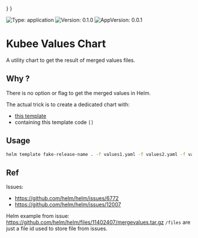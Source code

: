 

}
}

[//]: # (README.md generated by gotmpl. DO NOT EDIT.)

![Type: application](https://img.shields.io/badge/Type-application-informational?style=flat-square) ![Version: 0.1.0](https://img.shields.io/badge/Version-0.1.0-informational?style=flat-square) ![AppVersion: 0.0.1](https://img.shields.io/badge/AppVersion-0.0.1-informational?style=flat-square)

# Kubee Values Chart

A utility chart to get the result of merged values files.

## Why ?

There is no option or flag to get the merged values in Helm.

The actual trick is to create a dedicated chart with:
* [this template](templates/values.yaml)
* containing this template code `[]`

## Usage

```bash
helm template fake-release-name . -f values1.yaml -f values2.yaml -f values3.yaml
```

## Ref

Issues:
* https://github.com/helm/helm/issues/6772
* https://github.com/helm/helm/issues/12007

Helm example from issue: https://github.com/helm/helm/files/11402407/mergevalues.tar.gz
`/files` are just a file id used to store file from issues.

